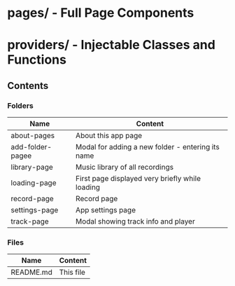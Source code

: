 # pages/ - Full Page Components

# providers/ - Injectable Classes and Functions

## Contents

### Folders

| Name             | Content                                            |
|------------------|----------------------------------------------------|
| about-pages      | About this app page                                |
| add-folder-pagee | Modal for adding a new folder - entering its name  |
| library-page     | Music library of all recordings                    |
| loading-page     | First page displayed very briefly while loading    |
| record-page      | Record page                                        |
| settings-page    | App settings page                                  |
| track-page       | Modal showing track info and player                |

### Files

| Name               | Content                                   |
|--------------------|-------------------------------------------|
| README.md          | This file                                 |
